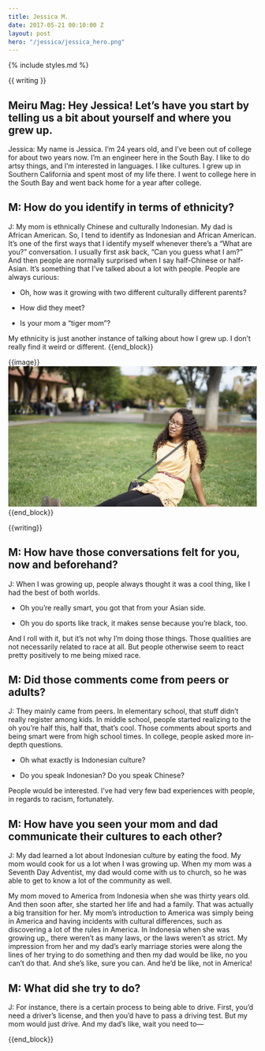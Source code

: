 ```yaml
---
title: Jessica M.
date: 2017-05-21 00:10:00 Z
layout: post
hero: "/jessica/jessica_hero.png"
---
```


{% include styles.md %}
<!--The output for this page is title.hml idk why -->
<!-- oh its because of config doh, fix that last -->

{{ writing }}
## Meiru Mag: Hey Jessica! Let’s have you start by telling us a bit about yourself and where you grew up.

Jessica: My name is Jessica. I’m 24 years old, and I’ve been out of college for about two years now. I’m an engineer here in the South Bay. I like to do artsy things, and I’m interested in languages. I like cultures. I grew up in Southern California and spent most of my life there. I went to college here in the South Bay and went back home for a year after college.

## M: How do you identify in terms of ethnicity?
J: My mom is ethnically Chinese and culturally Indonesian. My dad is African American. So, I tend to identify as Indonesian and African American. It’s one of the first ways that I identify myself whenever there’s a “What are you?” conversation. I usually first ask back, “Can you guess what I am?” And then people are normally surprised when I say half-Chinese or half-Asian. It’s something that I’ve talked about a lot with people. People are always curious:

* Oh, how was it growing with two different culturally different parents?

* How did they meet?

* Is your mom a “tiger mom”?

My ethnicity is just another instance of talking about how I grew up. I don’t really find it weird or different.
{{end_block}}

{{image}}
<img class="w-80" src="assets/jessica/jessica_grass.jpg" alt="jessica on grass">
{{end_block}}

{{writing}}
## M: How have those conversations felt for you, now and beforehand?
J: When I was growing up, people always thought it was a cool thing, like I had the best of both worlds.

* Oh you’re really smart, you got that from your Asian side.

* Oh you do sports like track, it makes sense because you’re black, too.

And I roll with it, but it’s not why I’m doing those things. Those qualities are not necessarily related to race at all. But people otherwise  seem to react pretty positively to me being mixed race.

## M: Did those comments come from peers or adults?
J: They mainly came from peers. In elementary school, that stuff didn’t really register among kids. In middle school, people started realizing to the  oh you’re half this, half that, that’s cool. Those comments about sports and being smart were from high school times. In college, people asked more in-depth questions.

* Oh what exactly is Indonesian culture?

* Do you speak Indonesian? Do you speak Chinese?

People would be interested. I’ve had very few bad experiences with people, in regards to racism, fortunately.

## M: How have you seen your mom and dad communicate their cultures to each other?
J: My dad learned a lot about Indonesian culture by eating the food. My mom would cook for us a lot when I was growing up. When my mom was a Seventh Day Adventist, my dad would come with us to church, so he was able to get to know a lot of the community as well.

My mom moved to America from Indonesia when she was thirty years old. And then soon after, she started her life and had a family. That was actually a big transition for her. My mom’s introduction to America was simply being in America and having incidents with cultural differences, such as discovering a lot of the rules in America. In Indonesia when she was growing up,, there weren’t as many laws, or the laws weren’t as strict. My impression from her and my dad’s early marriage stories were along the lines of her trying to do something and then my dad would be like, no you can’t do that. And she’s like, sure you can. And he’d be like, not in America!

## M: What did she try to do?
J: For instance, there is a certain process to being able to drive. First, you’d need a driver’s license, and then you’d have to pass a driving test. But my mom would just drive. And my dad’s like, wait you need to—

{{end_block}}
